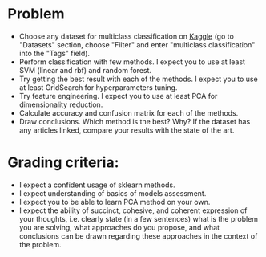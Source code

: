 # Problem
* Choose any dataset for multiclass classification on [Kaggle](https://www.kaggle.com/) (go to "Datasets" section, choose "Filter" and enter "multiclass classification" into the "Tags" field). 
* Perform classification with few methods. I expect you to use at least SVM (linear and rbf) and random forest.
* Try getting the best result with each of the methods. I expect you to use at least GridSearch for hyperparameters tuning.
* Try feature engineering. I expect you to use at least PCA for dimensionality reduction.
* Calculate accuracy and confusion matrix for each of the methods.
* Draw conclusions. Which method is the best? Why? If the dataset has any articles linked, compare your results with the state of the art.

# Grading criteria:
* I expect a confident usage of sklearn methods.
* I expect understanding of basics of models assessment.
* I expect you to be able to learn PCA method on your own.
* I expect the ability of succinct, cohesive, and coherent expression of your thoughts, i.e. clearly state (in a few sentences) what is the problem you are solving, what approaches do you propose, and what conclusions can be drawn regarding these approaches in the context of the problem.
